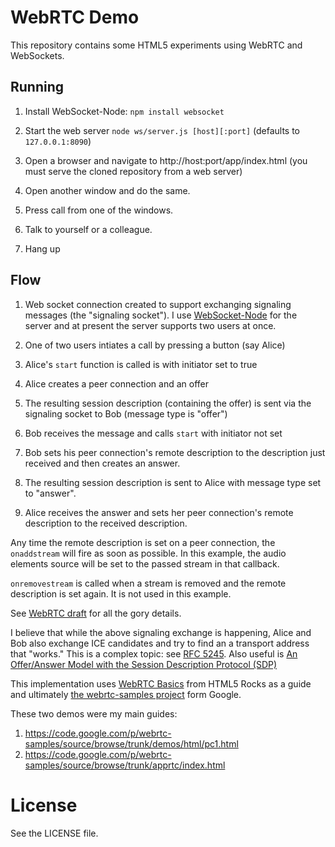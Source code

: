 # WebRTC Demo

This repository contains some HTML5 experiments using WebRTC and
WebSockets.

## Running

1. Install WebSocket-Node: `npm install websocket`

2. Start the web server `node ws/server.js [host][:port]` (defaults to
   `127.0.0.1:8090`)

3. Open a browser and navigate to http://host:port/app/index.html
   (you must serve the cloned repository from a web server)

4. Open another window and do the same.

5. Press call from one of the windows.

6. Talk to yourself or a colleague.

7. Hang up

## Flow

1. Web socket connection created to support exchanging signaling
   messages (the "signaling socket"). I use
   [WebSocket-Node](https://github.com/Worlize/WebSocket-Node) for the
   server and at present the server supports two users at once.

2. One of two users intiates a call by pressing a button (say Alice)

3. Alice's `start` function is called is with initiator set to true

4. Alice creates a peer connection and an offer

5. The resulting session description (containing the offer) is sent
   via the signaling socket to Bob (message type is "offer")

6. Bob receives the message and calls `start` with initiator not set

7. Bob sets his peer connection's remote description to the
   description just received and then creates an answer.

8. The resulting session description is sent to Alice with message
   type set to "answer".

9. Alice receives the answer and sets her peer connection's remote
   description to the received description.

Any time the remote description is set on a peer connection, the `onaddstream`
will fire as soon as possible. In this example, the audio elements source will
be set to the passed stream in that callback.

`onremovestream` is called when a stream is removed and the remote description
is set again. It is not used in this example.

See [WebRTC draft](http://dev.w3.org/2011/webrtc/editor/webrtc.html)
for all the gory details.

I believe that while the above signaling exchange is happening, Alice
and Bob also exchange ICE candidates and try to find an a transport
address that "works." This is a complex topic: see
[RFC 5245](http://tools.ietf.org/html/rfc5245). Also useful is
[An Offer/Answer Model with the Session Description Protocol (SDP)](http://tools.ietf.org/html/rfc3264)

This implementation uses
[WebRTC Basics](http://www.html5rocks.com/en/tutorials/webrtc/basics/)
from HTML5 Rocks as a guide and ultimately
[the webrtc-samples project](https://code.google.com/p/webrtc-samples/source/browse/trunk/apprtc/)
form Google.

These two demos were my main guides:

1. https://code.google.com/p/webrtc-samples/source/browse/trunk/demos/html/pc1.html
2. https://code.google.com/p/webrtc-samples/source/browse/trunk/apprtc/index.html

# License

See the LICENSE file.

